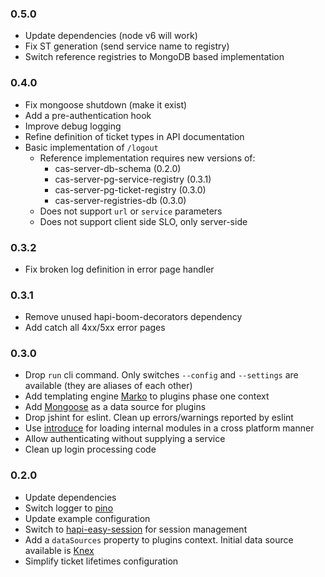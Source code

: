 ### 0.5.0
+ Update dependencies (node v6 will work)
+ Fix ST generation (send service name to registry)
+ Switch reference registries to MongoDB based implementation

### 0.4.0
+ Fix mongoose shutdown (make it exist)
+ Add a pre-authentication hook
+ Improve debug logging
+ Refine definition of ticket types in API documentation
+ Basic implementation of `/logout`
  + Reference implementation requires new versions of:
    + cas-server-db-schema (0.2.0)
    + cas-server-pg-service-registry (0.3.1)
    + cas-server-pg-ticket-registry (0.3.0)
    + cas-server-registries-db (0.3.0)
  + Does not support `url` or `service` parameters
  + Does not support client side SLO, only server-side

### 0.3.2
+ Fix broken log definition in error page handler

### 0.3.1
+ Remove unused hapi-boom-decorators dependency
+ Add catch all 4xx/5xx error pages

### 0.3.0
+ Drop `run` cli command. Only switches `--config` and `--settings`
  are available (they are aliases of each other)
+ Add templating engine [Marko][marko] to plugins phase one context
+ Add [Mongoose][mongoose] as a data source for plugins
+ Drop jshint for eslint. Clean up errors/warnings reported by eslint
+ Use [introduce][introduce] for loading internal modules in a cross
  platform manner
+ Allow authenticating without supplying a service
+ Clean up login processing code

[marko]: http://markojs.com/
[mongoose]: http://mongoosejs.com/
[introduce]: https://npmjs.com/introduce

### 0.2.0
+ Update dependencies
+ Switch logger to [pino][pino]
+ Update example configuration
+ Switch to [hapi-easy-session][hes] for session management
+ Add a `dataSources` property to plugins context. Initial data source available
  is [Knex][knex]
+ Simplify ticket lifetimes configuration

[pino]: https://www.npmjs.com/package/pino
[hes]: https://www.npmjs.com/package/hapi-easy-session
[knex]: http://knexjs.org/#Installation-client

